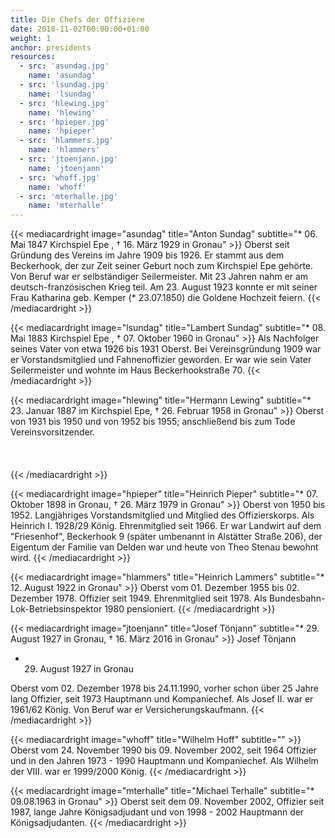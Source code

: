 ```yaml
---
title: Die Chefs der Offiziere
date: 2018-11-02T00:00:00+01:00
weight: 1
anchor: presidents
resources:
  - src: 'asundag.jpg'
    name: 'asundag'
  - src: 'lsundag.jpg'
    name: 'lsundag'
  - src: 'hlewing.jpg'
    name: 'hlewing'
  - src: 'hpieper.jpg'
    name: 'hpieper'
  - src: 'hlammers.jpg'
    name: 'hlammers'
  - src: 'jtoenjann.jpg'
    name: 'jtoenjann'
  - src: 'whoff.jpg'
    name: 'whoff'
  - src: 'mterhalle.jpg'
    name: 'mterhalle'
---
```


{{< mediacardright image="asundag" title="Anton Sundag" subtitle="* 06. Mai 1847 Kirchspiel Epe , † 16. März 1929 in Gronau" >}} 
Oberst seit Gründung des Vereins im Jahre 1909 bis 1926. Er stammt aus dem Beckerhook, der zur Zeit seiner Geburt noch 
zum Kirchspiel Epe gehörte. Von Beruf war er selbständiger Seilermeister. Mit 23 Jahren nahm er am deutsch-französischen 
Krieg teil. Am 23. August 1923 konnte er mit seiner Frau Katharina geb. Kemper (*&nbsp;23.07.1850) die Goldene Hochzeit feiern.
{{< /mediacardright >}}

{{< mediacardright image="lsundag" title="Lambert Sundag" subtitle="* 08. Mai 1883 Kirchspiel Epe , † 07. Oktober 1960 in Gronau" >}} 
Als Nachfolger seines Vater von etwa 1926 bis 1931 Oberst. Bei Vereinsgründung 1909 war er Vorstandsmitglied und 
Fahnenoffizier geworden. Er war wie sein Vater Seilermeister und wohnte im Haus Beckerhookstraße 70. 
{{< /mediacardright >}}

{{< mediacardright image="hlewing" title="Hermann Lewing" subtitle="* 23. Januar 1887 im Kirchspiel Epe, † 26. Februar 1958 in Gronau" >}} 
Oberst von 1931 bis 1950 und von 1952 bis 1955; anschließend bis zum Tode Vereinsvorsitzender.
<br><br>
<br><br>
{{< /mediacardright >}}

{{< mediacardright image="hpieper" title="Heinrich Pieper" subtitle="* 07. Oktober 1898 in Gronau, † 26. März 1979 in Gronau" >}} 
Oberst von 1950 bis 1952. Langjähriges Vorstandsmitglied und Mitglied des Offizierskorps. 
Als Heinrich I. 1928/29 König. Ehrenmitglied seit 1966. Er war Landwirt auf dem "Friesenhof", Beckerhook 9 
(später umbenannt in Alstätter Straße 206), der Eigentum der Familie van Delden war und heute von Theo Stenau bewohnt wird.
{{< /mediacardright >}}

{{< mediacardright image="hlammers" title="Heinrich Lammers" subtitle="* 12. August 1922 in Gronau" >}} 
Oberst vom 01. Dezember 1955 bis 02. Dezember 1978. Offizier seit 1949. Ehrenmitglied seit 1978. 
Als Bundesbahn-Lok-Betriebsinspektor 1980 pensioniert.
{{< /mediacardright >}}

{{< mediacardright image="jtoenjann" title="Josef Tönjann" subtitle="* 29. August 1927 in Gronau, † 16. März 2016 in Gronau" >}} 
 Josef Tönjann
* 29. August 1927 in Gronau

Oberst vom 02. Dezember 1978 bis 24.11.1990, vorher schon über 25 Jahre lang Offizier, seit 1973 Hauptmann und Kompaniechef. 
Als Josef II. war er 1961/62 König. Von Beruf war er Versicherungskaufmann. 
{{< /mediacardright >}}

{{< mediacardright image="whoff" title="Wilhelm Hoff" subtitle="" >}} 
Oberst vom 24. November 1990 bis 09. November 2002, seit 1964 Offizier und in den Jahren 1973 - 1990 Hauptmann und Kompaniechef. 
Als Wilhelm der VIII. war er 1999/2000 König.
{{< /mediacardright >}}

{{< mediacardright image="mterhalle" title="Michael Terhalle" subtitle="* 09.08.1963 in Gronau" >}} 
Oberst seit dem 09. November 2002, Offizier seit 1987, lange Jahre Königsadjudant und von 1998 - 2002 Hauptmann 
der Königsadjudanten.
{{< /mediacardright >}}